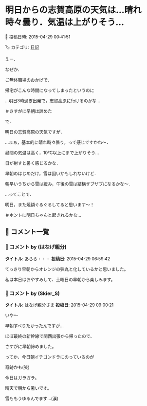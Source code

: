 # 明日からの志賀高原の天気は…晴れ時々曇り．気温は上がりそう…

📅 投稿日時: 2015-04-29 00:41:51

🏷️ カテゴリ: [日記](cc4b5682fb7b8b144980957a978653fb0.md)

えー．


なぜか．


ご無体職場のおかげで．


帰宅がこんな時間になってしまったというのに





…明日3時過ぎ出発で，志賀高原に行けるのかな…


＃さすがに早朝は諦めた





で．


明日の志賀高原の天気ですが．


…まぁ，基本的に晴れ時々曇り，って感じですかね～．





昼間の気温は高く，10℃以上にまで上がりそう…


日が射すと暑く感じるかな．


早朝のはじめだけ，雪は固いかもしれないけど．


朝早いうちから雪は緩み，午後の雪は結構ザブザブになるかな～．





…ってことで．


明日，また焼額ぐるぐるしてると思います～！





＃ホントに明日ちゃんと起きれるかな…

## 💬 コメント一覧

### 💬 コメント by (はなげ親分)
**タイトル**: あらら・・・
**投稿日**: 2015-04-29 06:59:42

てっきり早朝からオレンジの弾丸と化しているかと思いました。



私は本日はおやすみして、土曜日の早朝から楽しみます。

### 💬 コメント by (Skier_S)
**タイトル**: はなげ親分さま
**投稿日**: 2015-04-29 09:00:21

いや～

早朝すべりたかったんですが…

ほぼ最終の新幹線で関西出張から帰ったので、

さすがに早朝諦めました。



ってか、今日朝イチゴンドラにのっているのが

奇跡かも(笑)

今日はガラガラ。

晴天で朝から暑いです。

雪ももうゆるんでます…(涙)

